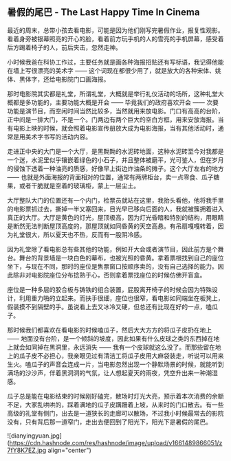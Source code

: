 ## 暑假的尾巴 - The Last Happy Time In Cinema

最近的周末，总带小孩去看电影，可能是因为他们刚写完暑假作业，报复性观影。看着身旁被银幕照亮的开心的脸，看着前方玩手机的人的雪亮的手机屏幕，感受着后方踢着椅子的人，前后夹击，忽然走神。

小时候我爸在科协工作过，主要任务就是画各种海报招贴还有写标语，我记得他能在墙上写很漂亮的美术字 —— 这个词现在都很少用了，就是放大的各种宋体、姚体、黑体字，还给电影院门口画海报。

那时电影院其实都是礼堂，所谓礼堂，大概就是举行礼仪活动的场所，这种礼堂大概都是多功能的，主要功能大概是开会 —— 毕竟我们的政府喜欢开会 —— 次要功能是演节目，而空闲时间当然比较多，当然就用来放电影。门口有高高的台阶，正中间是一排大门，不是一个。门两边有两个巨大的空白方框，用来安放海报。当有电影上映的时候，就会照着电影宣传册放大成为电影海报，当有其他活动时，通常是用美术字书写的活动内容。

走进正中央的大门是一个大厅，是黑黝黝的水泥砖地面，这种水泥砖至今对我都是一个迷，水泥里似乎镶嵌着绿色的小石子，并且整体被磨平，光可鉴人，但在岁月的侵蚀下透着一种油亮的质感，好像早上街边炸油条的摊子。这个大厅左右的地方 —— 也就是外面海报的背面相对的位置，通常有两牌柜台，卖一点零食、瓜子糖果，或者干脆就是空着的玻璃柜，蒙上一层尘土。

大厅整队大门的位置还有一个内门，检票员就站在这里，我抬头看他，他将我手里的电影票抓过去，撕掉一半又塞回来，目光早已移向后面的人，我就被簇拥着进入真正的大厅。大厅是黄色的灯光，屋顶极高，因为灯光昏暗和特别的结构，用眼睛是断然无法判断屋顶高度的，那屋顶就如同昏黄的天空高悬。有吊扇嘎嘎转着，因为礼堂很大，所以夏天也不热，反而有一股阴冷感。

因为礼堂除了看电影总有些其他的功能，例如开大会或者演节目，因此前方是个舞台。舞台的背景墙是一块白色的幕布，也被光照的昏黄。拿着票根找到自己的座位坐下，与现在不同，那时的座位是售票窗口按顺序卖的，没有自己选择的能力。因此除非对电影院座位分布捻熟于心，否则拿着票找座位的时候仿佛开盲盒。

座位是一种多层的胶合板与铸铁的组合装置，屁股离开椅子的时候会因为特殊设计，利用重力啪的立起来。而扶手很细，座位也很窄，看电影如同端坐在板凳上，假装摸不到隔壁的手。虽说看上去又冰冷又硬，但总还有比现在好的一点，嗑瓜子。

那时候我们都喜欢在看电影的时候嗑瓜子，然后大大方方的将瓜子皮扔在地上 —— 地面没有台阶，是一个倾斜的坡度，因此如果有什么皮球之类的东西掉在地上就会如同掉在黑洞里，永远消失 —— 我有一个皮球就这么没了。而那些留在地上的瓜子皮不必担心，我亲眼见过有清洁工将瓜子皮用大麻袋装走，听说可以用来生火。嗑瓜子的声音会连成一片，当电影忽然出现一个静默场景的时候，就能听到满场的沙沙声，伴着黑洞洞的气氛，让人想起夏天的雨夜，凭空升出来一种潮湿感。

瓜子总是能在电影结束的时候刚好磕完，散场时灯光大亮，预示着本次消费的余额不足，大家乱哄哄的，踩着满地的瓜子皮蹒跚着上坡，从来时的门口散去。有一些高级的礼堂有侧门，出去是一道狭长的走廊可以散场，不过我小时候最常去的影院没有，只有背后那一道窄门，走出去便回到了阳光下，阳光下是暑假的尾巴。


![dianyingyuan.jpg](https://cdn.hashnode.com/res/hashnode/image/upload/v1661489866051/z7fY8K7EZ.jpg align="center")
